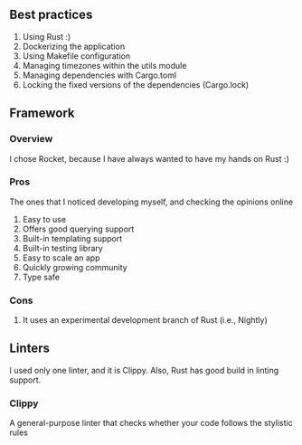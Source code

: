 ## Best practices

1. Using Rust :)
2. Dockerizing the application
3. Using Makefile configuration
4. Managing timezones within the utils module
5. Managing dependencies with Cargo.toml
6. Locking the fixed versions of the dependencies (Cargo.lock)

## Framework

### Overview

I chose Rocket, because I have always wanted to have my hands on Rust :)

### Pros

The ones that I noticed developing myself, and checking the opinions online

1. Easy to use
2. Offers good querying support
3. Built-in templating support
4. Built-in testing library
4. Easy to scale an app
5. Quickly growing community
6. Type safe

### Cons

1. It uses an experimental development branch of Rust (i.e., Nightly)


## Linters

I used only one linter, and it is Clippy. Also, Rust has good build in linting support.

### Clippy
A general-purpose linter that checks whether your code follows the stylistic rules
